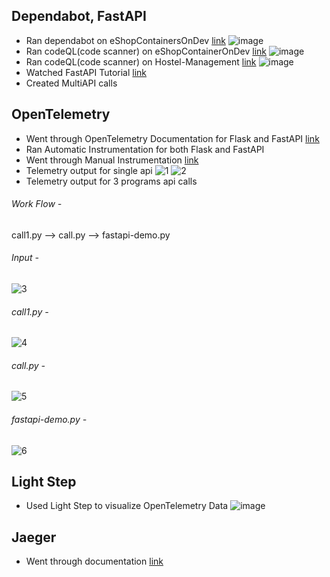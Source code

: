## Dependabot, FastAPI
* Ran dependabot on eShopContainersOnDev [link](https://github.com/dotnet-architecture/eShopOnContainers)
![image](https://user-images.githubusercontent.com/80710226/192774789-33d021ff-75a8-488d-bfa5-b46df5e966f8.png)
* Ran codeQL(code scanner) on eShopContainerOnDev [link](https://github.com/dotnet-architecture/eShopOnContainers)
![image](https://user-images.githubusercontent.com/80710226/192773469-277543f9-c039-4999-b06c-9c1f7e18fd31.png)
* Ran codeQL(code scanner) on Hostel-Management [link](https://github.com/NandakishorV/Hostel-Management)
![image](https://user-images.githubusercontent.com/80710226/192773643-0f150d1f-4aa8-4075-bd37-c4c5e2806bc0.png)
* Watched FastAPI Tutorial [link](https://www.youtube.com/watch?v=7t2alSnE2-I)
* Created MultiAPI calls

## OpenTelemetry
* Went through OpenTelemetry Documentation for Flask and FastAPI [link](https://opentelemetry.io/docs/instrumentation/python/getting-started/)
* Ran Automatic Instrumentation for both Flask and FastAPI 
* Went through Manual Instrumentation [link](https://opentelemetry.io/docs/instrumentation/python/manual/)
* Telemetry output for single api
![1](https://user-images.githubusercontent.com/80710226/198081508-4b336033-ba34-4301-926a-94be5dc6c149.JPG)
![2](https://user-images.githubusercontent.com/80710226/198081579-07075502-1076-434a-b78f-072b51579862.JPG)
* Telemetry output for 3 programs api calls
###### Work Flow -
call1.py --> call.py --> fastapi-demo.py
###### Input -
![3](https://user-images.githubusercontent.com/80710226/198081854-12873440-3c51-4d71-a0d8-f1015bd30221.JPG)
###### call1.py -
![4](https://user-images.githubusercontent.com/80710226/198081950-654dee67-e1df-4c14-ab1c-cd928e9e6a54.JPG)
###### call.py -
![5](https://user-images.githubusercontent.com/80710226/198082000-ff66d127-7706-451d-b3a3-5253d90dbfcb.JPG)
###### fastapi-demo.py -
![6](https://user-images.githubusercontent.com/80710226/198082072-df44ce3e-6260-48b0-98c2-05824390f580.JPG)

## Light Step
* Used Light Step to visualize OpenTelemetry Data
![image](https://user-images.githubusercontent.com/76770419/194772202-5d396f53-0b1a-4326-8e5e-94ed2e056af2.png)

## Jaeger 
* Went through documentation [link](https://www.jaegertracing.io/docs/1.38/getting-started/) 

